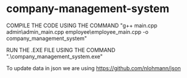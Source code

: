 # company-management-system

COMPILE THE CODE USING THE COMMAND "g++ main.cpp admin\admin_main.cpp employee\employee_main.cpp -o company_management_system"

RUN THE .EXE FILE USING THE COMMAND ".\company_management_system.exe"


To update data in json we are using https://github.com/nlohmann/json
